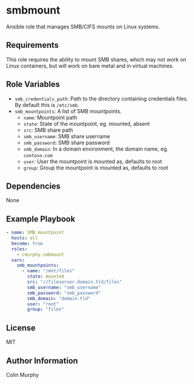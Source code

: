 # smbmount

Ansible role that manages SMB/CIFS mounts on Linux systems.

## Requirements

This role requires the ability to mount SMB shares, which may not work on Linux containers, but will work on bare metal and in virtual machines.

## Role Variables

* `smb_credentials_path`: Path to the directory containing credentials files. By default this is `/etc/smb`.
* `smb_mountpoints`: A list of SMB mountpoints.
  * `name`: Mountpoint path
  * `state`: State of the mountpoint, eg. mounted, absent
  * `src`: SMB share path
  * `smb_username`: SMB share username
  * `smb_password`: SMB share password
  * `smb_domain`: In a domain environment, the domain name, eg. `contoso.com`
  * `user`: User the mountpoint is mounted as, defaults to root
  * `group`: Group the mountpoint is mounted as, defaults to root

## Dependencies

None

## Example Playbook

```yaml
- name: SMB mountpoint
  hosts: all
  become: true
  roles:
    - cmurphy.smbmount
  vars:
    smb_mountpoints:
      - name: "/mnt/files"
        state: mounted
        src: "//fileserver.domain.tld/files"
        smb_username: "smb_username"
        smb_password: "smb_password"
        smb_domain: "domain.tld"
        user: "root"
        group: "files"
```

## License

MIT

## Author Information

Colin Murphy 

